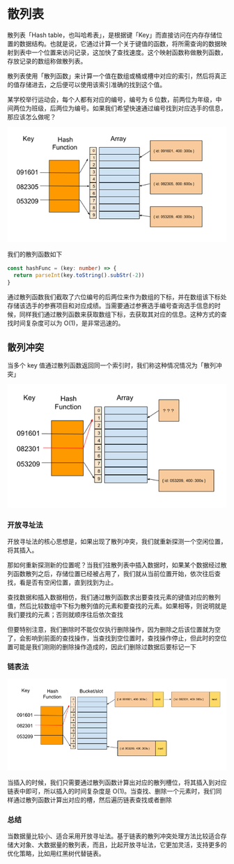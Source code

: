# 散列表

散列表「Hash table，也叫哈希表」，是根据键「Key」而直接访问在内存存储位置的数据结构。也就是说，它通过计算一个关于键值的函数，将所需查询的数据映射到表中一个位置来访问记录，这加快了查找速度。这个映射函数称做散列函数，存放记录的数组称做散列表。

散列表使用「散列函数」来计算一个值在数组或桶或槽中对应的索引，然后将真正的值存储进去，之后便可以使用该索引准确的找到这个值。

某学校举行运动会，每个人都有对应的编号，编号为 6 位数，前两位为年级，中间两位为班级，后两位为编号。如果我们希望快速通过编号找到对应选手的信息，那应该怎么做呢？

![hash-table](img/hash-table.png)

我们的散列函数如下

```ts
const hashFunc = (key: number) => {
  return parseInt(key.toString().subStr(-2))
}
```

通过散列函数我们截取了六位编号的后两位来作为数组的下标，并在数组该下标处存储该选手的参赛项目和对应成绩。当需要通过参赛选手编号查询选手信息的时候，同样我们通过散列函数来获取数组下标，去获取其对应的信息。这种方式的查找时间复杂度可以为 O(1)，是非常迅速的。

## 散列冲突

当多个 key 值通过散列函数返回同一个索引时，我们称这种情况情况为「散列冲突」

![hash-table2](img/hash-table2.png)

### 开放寻址法

开放寻址法的核心思想是，如果出现了散列冲突，我们就重新探测一个空闲位置，将其插入。

那如何重新探测新的位置呢？当我们往散列表中插入数据时，如果某个数据经过散列函数散列之后，存储位置已经被占用了，我们就从当前位置开始，依次往后查找，看是否有空闲位置，直到找到为止。

查找数据和插入数据相仿，我们通过散列函数求出要查找元素的键值对应的散列值，然后比较数组中下标为散列值的元素和要查找的元素。如果相等，则说明就是我们要找的元素；否则就顺序往后依次查找

但要特别注意，我们删除时不能仅仅执行删除操作，因为删除之后该位置就为空了，会影响到前面的查找操作，当查找到空位置时，查找操作停止，但此时的空位置可能是我们刚刚的删除操作造成的，因此们删除过数据后要标记一下


### 链表法

![hash-table3](img/hash-table3.png)

当插入的时候，我们只需要通过散列函数计算出对应的散列槽位，将其插入到对应链表中即可，所以插入的时间复杂度是 O(1)。当查找、删除一个元素时，我们同样通过散列函数计算出对应的槽，然后遍历链表查找或者删除

### 总结

当数据量比较小、适合采用开放寻址法。基于链表的散列冲突处理方法比较适合存储大对象、大数据量的散列表，而且，比起开放寻址法，它更加灵活，支持更多的优化策略，比如用红黑树代替链表。
